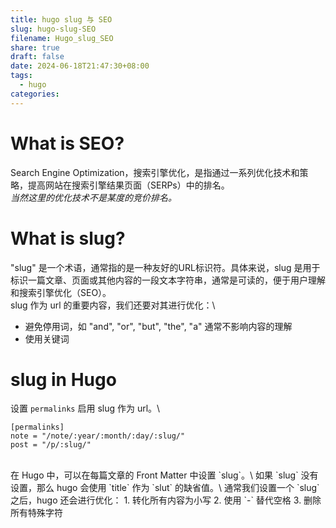 ```yaml
---
title: hugo slug 与 SEO
slug: hugo-slug-SEO
filename: Hugo_slug_SEO
share: true
draft: false
date: 2024-06-18T21:47:30+08:00
tags:
  - hugo
categories: 
---
```

# What is SEO?

Search Engine Optimization，搜索引擎优化，是指通过一系列优化技术和策略，提高网站在搜索引擎结果页面（SERPs）中的排名。\
*当然这里的优化技术不是某度的竞价排名。*

# What is slug?

"slug" 是一个术语，通常指的是一种友好的URL标识符。具体来说，slug 是用于标识一篇文章、页面或其他内容的一段文本字符串，通常是可读的，便于用户理解和搜索引擎优化（SEO）。\
slug 作为 url 的重要内容，我们还要对其进行优化：\
* 避免停用词，如 "and", "or", "but", "the", "a" 通常不影响内容的理解
* 使用关键词

# slug in Hugo

设置 `permalinks` 启用 slug 作为 url。\

```
[permalinks]
note = "/note/:year/:month/:day/:slug/"
post = "/p/:slug/"
```
<br/>
在 Hugo 中，可以在每篇文章的 Front Matter 中设置 `slug`。\
如果 `slug` 没有设置，那么 hugo 会使用 `title` 作为 `slut` 的缺省值。\
通常我们设置一个 `slug` 之后，hugo 还会进行优化：
1. 转化所有内容为小写
2. 使用 `-` 替代空格
3. 删除所有特殊字符





